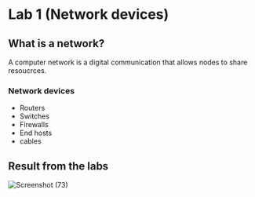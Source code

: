 # Lab 1 (Network devices)

## What is a network?
A computer network is a digital communication that allows nodes to share resoucrces.
### Network devices
- Routers
- Switches
- Firewalls
- End hosts
- cables

## Result from the labs

![Screenshot (73)](https://github.com/user-attachments/assets/1fd4f83f-c780-4264-988d-b07419347bcb)
